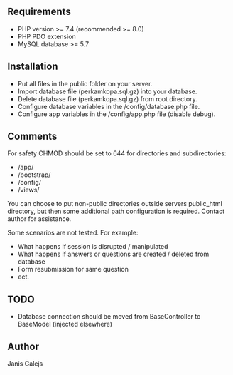 ## Requirements

* PHP version >= 7.4 (recommended >= 8.0)
* PHP PDO extension
* MySQL database >= 5.7

## Installation

* Put all files in the public folder on your server.
* Import database file (perkamkopa.sql.gz) into your database.
* Delete database file (perkamkopa.sql.gz) from root directory.
* Configure database variables in the /config/database.php file.
* Configure app variables in the /config/app.php file (disable debug).

## Comments

For safety CHMOD should be set to 644 for directories and subdirectories:
* /app/
* /bootstrap/
* /config/
* /views/

You can choose to put non-public directories outside servers public_html directory, but then some 
additional path configuration is required. Contact author for assistance.

Some scenarios are not tested. For example:
* What happens if session is disrupted / manipulated
* What happens if answers or questions are created / deleted from database
* Form resubmission for same question
* ect.

## TODO

* Database connection should be moved from BaseController to BaseModel (injected elsewhere)

## Author

Janis Galejs